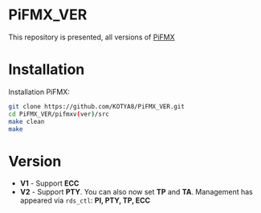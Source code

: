 # PiFMX_VER
This repository is presented, all versions of [PiFMX](https://github.com/KOTYA8/PiFMX)

# Installation
Installation PiFMX:  
```bash
git clone https://github.com/KOTYA8/PiFMX_VER.git
cd PiFMX_VER/pifmxv(ver)/src
make clean
make
```

# Version
* **V1** - Support **ECC**
* **V2** - Support **PTY**. You can also now set **TP** and **TA**. Management has appeared via `rds_ctl`: **PI, PTY, TP, ECC**
